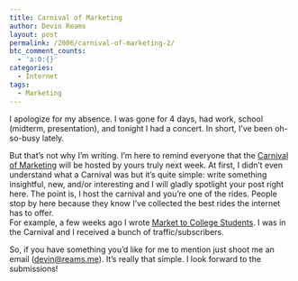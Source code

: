 ```yaml
---
title: Carnival of Marketing
author: Devin Reams
layout: post
permalink: /2006/carnival-of-marketing-2/
btc_comment_counts:
  - 'a:0:{}'
categories:
  - Internet
tags:
  - Marketing
---
```

I apologize for my absence. I was gone for 4 days, had work, school (midterm, presentation), and tonight I had a concert. In short, I&#8217;ve been oh-so-busy lately.

But that&#8217;s not why I&#8217;m writing. I&#8217;m here to remind everyone that the [Carnival of Marketing][1] will be hosted by yours truly next week. At first, I didn&#8217;t even understand what a Carnival was but it&#8217;s quite simple: write something insightful, new, and/or interesting and I will gladly spotlight your post right here. The point is, I host the carnival and you&#8217;re one of the rides. People stop by here because they know I&#8217;ve collected the best rides the internet has to offer.  
For example, a few weeks ago I wrote [Market to College Students][2]. I was in the Carnival and I received a bunch of traffic/subscribers.

So, if you have something you&#8217;d like for me to mention just shoot me an email (devin@reams.me). It&#8217;s really that simple. I look forward to the submissions!

 [1]: http://okdork.com/grand-opening-carnival-of-marketing/
 [2]: http://devin.reams.me/2006/market-to-college-students/
